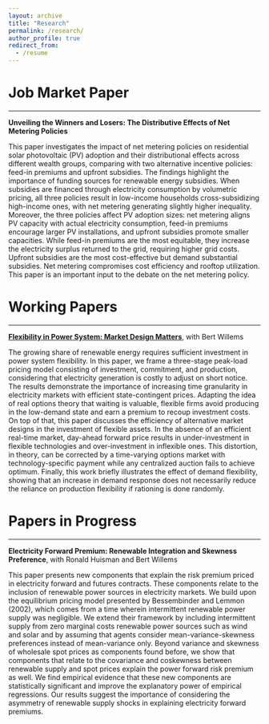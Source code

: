 ```yaml
---
layout: archive
title: "Research"
permalink: /research/
author_profile: true
redirect_from:
  - /resume
---
```


Job Market Paper
======
***
**Unveiling the Winners and Losers: The Distributive Effects of Net Metering Policies**

This paper investigates the impact of net metering policies on residential solar photovoltaic (PV) adoption and their distributional effects across different wealth groups, comparing with two alternative incentive policies: feed-in premiums and upfront subsidies. The findings highlight the importance of funding sources for renewable energy subsidies. When subsidies are financed through electricity consumption by volumetric pricing, all three policies result in low-income households cross-subsidizing high-income ones, with net metering generating slightly higher inequality. Moreover, the three policies affect PV adoption sizes: net metering aligns PV capacity with actual electricity consumption, feed-in premiums encourage larger PV installations, and upfront subsidies promote smaller capacities. While feed-in premiums are the most equitable, they increase the electricity surplus returned to the grid, requiring higher grid costs. Upfront subsidies are the most cost-effective but demand substantial subsidies. Net metering compromises cost efficiency and rooftop utilization. This paper is an important input to the debate on the net metering policy.

Working Papers
======
***
**[Flexibility in Power System: Market Design Matters](/files/PhD_Project_1_Dongchen.pdf)**, with Bert Willems

The growing share of renewable energy requires sufficient investment in power system flexibility. In this paper, we frame a three-stage peak-load pricing model consisting of investment, commitment, and production, considering that electricity generation is costly to adjust on short notice. The results demonstrate the importance of increasing time granularity in electricity markets with efficient state-contingent prices. Adapting the idea of real options theory that waiting is valuable, flexible firms avoid producing in the low-demand state and earn a premium to recoup investment costs.
On top of that, this paper discusses the efficiency of alternative market designs in the investment of flexible assets. In the absence of an efficient real-time market, day-ahead forward price results in under-investment in flexible technologies and over-investment in inflexible ones. This distortion, in theory, can be corrected by a time-varying options market with technology-specific payment while any centralized auction fails to achieve optimum. Finally, this work briefly illustrates the effect of demand flexibility, showing that an increase in demand response does not necessarily reduce the reliance on production flexibility if rationing is done randomly.

Papers in Progress
======
***
**Electricity Forward Premium: Renewable Integration and Skewness Preference**, with Ronald Huisman and Bert Willems

This paper presents new components that explain the risk premium priced in electricity forward and futures contracts. These components relate to the inclusion of renewable power sources in electricity markets. We build upon the equilibrium pricing model presented by Bessembinder and Lemmon (2002), which comes from a time wherein intermittent renewable power supply was negligible. We extend their framework by including intermittent supply from zero marginal costs renewable power sources such as wind and solar and by assuming that agents consider mean-variance-skewness preferences instead of mean-variance only. Beyond variance and skewness of wholesale spot prices as components found before, we show that components that relate to the covariance and coskewness between renewable supply and spot prices explain the power forward risk premium as well. We find empirical evidence that these new components are statistically significant and improve the explanatory power of empirical regressions. Our results suggest the importance of considering the asymmetry of renewable supply shocks in explaining electricity forward premiums.
